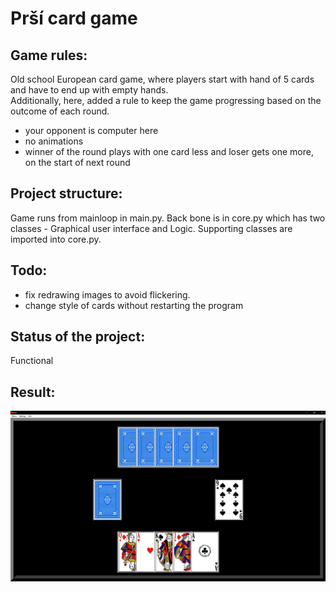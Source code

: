 # Prší card game

## Game rules:
Old school European card game, where players start with hand of 5 cards and have to end up with empty hands.  
Additionally, here, added a rule to keep the game progressing based on the outcome of each round.

- your opponent is computer here
- no animations
- winner of the round plays with one card less and loser gets one more, on the start of next round

## Project structure:
Game runs from mainloop in main.py. Back bone is in core.py which has two classes - Graphical user interface and Logic. Supporting classes are imported into core.py.

## Todo:
- fix redrawing images to avoid flickering.
- change style of cards without restarting the program

## Status of the project:
Functional

## Result:
![in_game2](in_game_footage_2.png)


